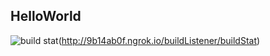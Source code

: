 ## HelloWorld

![build stat](http://9b14ab0f.ngrok.io/buildListener/buildStat)(http://9b14ab0f.ngrok.io/buildListener/buildStat)

